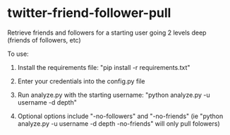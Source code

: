 twitter-friend-follower-pull
============================

Retrieve friends and followers for a starting user going 2 levels deep (friends of followers, etc)

To use:

1. Install the requirements file: "pip install -r requirements.txt"

2. Enter your credentials into the config.py file

3. Run analyze.py with the starting username: "python analyze.py -u username -d depth"

4. Optional options include "-no-followers" and "-no-friends" (ie "python analyze.py -u username -d depth -no-friends" will only pull folowers)